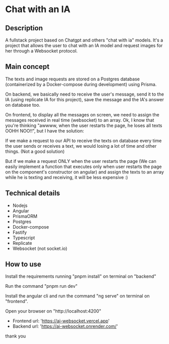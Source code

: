 # Chat with an IA

## Description
A fullstack project based on Chatgpt and others "chat with ia" models.
It's a project that allows the user to chat with an IA model and request images for her through a Websocket protocol.

## Main concept
The texts and image requests are stored on a Postgres database (containerized by a Docker-compose during development) using Prisma. 

On backend, we basically need to receive the user's message, send it to the IA (using replicate IA for this project), save the message and the IA's answer on database too.

On frontend, to display all the messages on screen, we need to assign the messages received in real time (websocket) to an array. Ok, I know that you're thinking "awwww, when the user restarts the page, he loses all texts OOHH NOO!!", but I have the solution: 

If we make a request to our API to receive the texts on database every time the user sends or receives a text, we would losing a lot of time and other things. (Not a good solution)

But if we make a request ONLY when the user restarts the page (We can easily implement a function that executes only when user restarts the page on the component's constructor on angular) and assign the texts to an array while he is texting and receiving, it will be less expensive :)

## Technical details
* Nodejs
* Angular
* PrismaORM
* Postgres
* Docker-compose
* Fastify
* Typescript
* Replicate
* Websocket (not socket.io)

## How to use
Install the requirements running "pnpm install" on terminal on "backend"

Run the command "pnpm run dev"

Install the angular cli and run the command "ng serve" on terminal on "frontend".

Open your browser on "http://localhost:4200"


- Frontend url: 'https://ai-websocket.vercel.app'
- Backend url: 'https://ai-websocket.onrender.com/'

thank you
